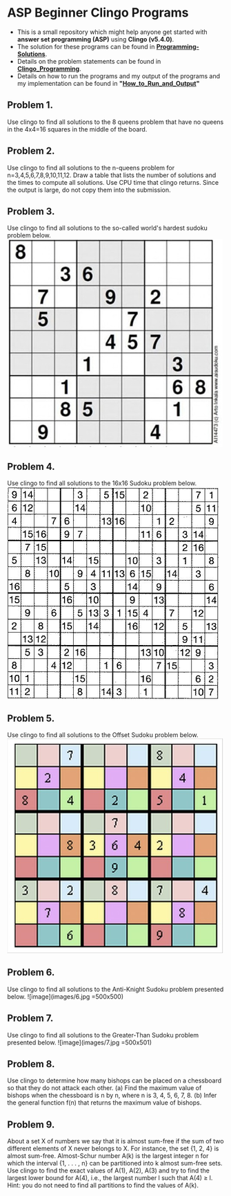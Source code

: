 # ASP Beginner Clingo Programs
- This is a small repository which might help anyone get started with **answer set programming (ASP)** using **Clingo (v5.4.0)**.
- The solution for these programs can be found in **[Programming-Solutions](Programming-Solutions)**.
- Details on the problem statements can be found in **[Clingo_Programming](Clingo_Programming.pdf)**.
- Details on how to run the programs and my output of the programs and my implementation can be found in **"[How_to_Run_and_Output](How_to_Run_and_Output.pdf)"**

## Problem 1. 
Use clingo to find all solutions to the 8 queens problem that have no queens in the 4x4=16
squares in the middle of the board.  


## Problem 2. 
Use clingo to find all solutions to the n-queens problem for n=3,4,5,6,7,8,9,10,11,12. Draw a
table that lists the number of solutions and the times to compute all solutions. Use CPU time
that clingo returns. Since the output is large, do not copy them into the submission. 


## Problem 3. 
Use clingo to find all solutions to the so-called world's hardest sudoku problem below. 
![image](images/3.jpg)
 
 
 
 
## Problem 4. 
Use clingo to find all solutions to the 16x16 Sudoku problem below. 
![image](images/4.jpg)
 
 
 
 
 
 
## Problem 5. 
Use clingo to find all solutions to the Offset Sudoku problem below. 
![image](images/5.jpg)
 
 
 
 
 
 
 
 
## Problem 6. 
Use clingo to find all solutions to the Anti-Knight Sudoku problem presented below.
![image](images/6.jpg =500x500)
 
 
 
 
 
 
 
 
## Problem 7. 
Use clingo to find all solutions to the Greater-Than Sudoku problem presented below.
![image](images/7.jpg =500x501) 
 
 
 
 
 
 
 
## Problem 8. 
Use clingo to determine how many bishops can be placed on a chessboard so that they do not
attack each other.
(a) Find the maximum value of bishops when the chessboard is n by n, where n is 3, 4, 5, 6, 7,
8.
(b) Infer the general function f(n) that returns the maximum value of bishops.  


## Problem 9. 
About a set X of numbers we say that it is almost sum-free if the sum of two different elements
of X never belongs to X. For instance, the set {1, 2, 4} is almost sum-free. Almost-Schur number
A(k) is the largest integer n for which the interval {1, . . . , n} can be partitioned into k almost
sum-free sets.
Use clingo to find the exact values of A(1), A(2), A(3) and try to find the largest lower bound for
A(4), i.e., the largest number l such that A(4) ≥ l.
Hint:
 you do not need to find all partitions to find the values of A(k). 
​